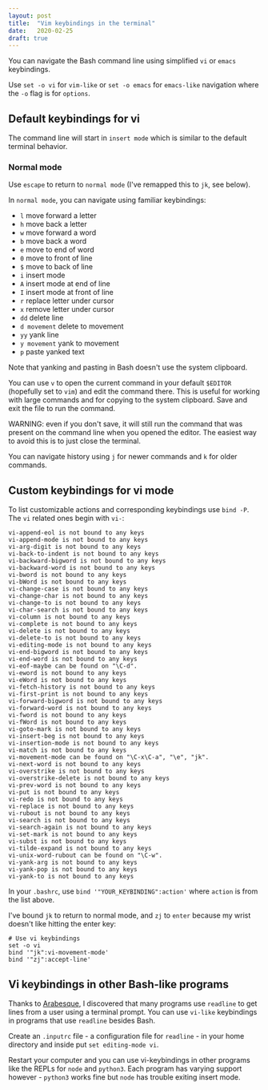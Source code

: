 ```yaml
---
layout: post
title:  "Vim keybindings in the terminal"
date:   2020-02-25
draft: true
---
```


You can navigate the Bash command line using simplified `vi` or `emacs` keybindings.

Use `set -o vi` for `vim-like` or `set -o emacs` for `emacs-like` navigation where the `-o` flag is for `options`.

## Default keybindings for vi
The command line will start in `insert mode` which is similar to the default terminal behavior.

### Normal mode
Use `escape` to return to `normal mode` (I've remapped this to `jk`, see below).

In `normal mode`, you can navigate using familiar keybindings:

- `l` move forward a letter
- `h` move back a letter
- `w` move forward a word
- `b` move back a word
- `e` move to end of word
- `0` move to front of line
- `$` move to back of line
- `i` insert mode
- `A` insert mode at end of line
- `I` insert mode at front of line
- `r` replace letter under cursor
- `x` remove letter under cursor
- `dd` delete line
- `d movement` delete to movement
- `yy` yank line
- `y movement` yank to movement
- `p` paste yanked text

Note that yanking and pasting in Bash doesn't use the system clipboard.

You can use `v` to open the current command in your default `$EDITOR` (hopefully set to `vim`) and edit the command there. This is useful for working with large commands and for copying to the system clipboard. Save and exit the file to run the command.

WARNING: even if you don't save, it will still run the command that was present on the command line when you opened the editor. The easiest way to avoid this is to just close the terminal.

You can navigate history using `j` for newer commands and `k` for older commands.

## Custom keybindings for vi mode
To list customizable actions and corresponding keybindings use `bind -P`. The `vi` related ones begin with `vi-`:

```
vi-append-eol is not bound to any keys
vi-append-mode is not bound to any keys
vi-arg-digit is not bound to any keys
vi-back-to-indent is not bound to any keys
vi-backward-bigword is not bound to any keys
vi-backward-word is not bound to any keys
vi-bword is not bound to any keys
vi-bWord is not bound to any keys
vi-change-case is not bound to any keys
vi-change-char is not bound to any keys
vi-change-to is not bound to any keys
vi-char-search is not bound to any keys
vi-column is not bound to any keys
vi-complete is not bound to any keys
vi-delete is not bound to any keys
vi-delete-to is not bound to any keys
vi-editing-mode is not bound to any keys
vi-end-bigword is not bound to any keys
vi-end-word is not bound to any keys
vi-eof-maybe can be found on "\C-d".
vi-eword is not bound to any keys
vi-eWord is not bound to any keys
vi-fetch-history is not bound to any keys
vi-first-print is not bound to any keys
vi-forward-bigword is not bound to any keys
vi-forward-word is not bound to any keys
vi-fword is not bound to any keys
vi-fWord is not bound to any keys
vi-goto-mark is not bound to any keys
vi-insert-beg is not bound to any keys
vi-insertion-mode is not bound to any keys
vi-match is not bound to any keys
vi-movement-mode can be found on "\C-x\C-a", "\e", "jk".
vi-next-word is not bound to any keys
vi-overstrike is not bound to any keys
vi-overstrike-delete is not bound to any keys
vi-prev-word is not bound to any keys
vi-put is not bound to any keys
vi-redo is not bound to any keys
vi-replace is not bound to any keys
vi-rubout is not bound to any keys
vi-search is not bound to any keys
vi-search-again is not bound to any keys
vi-set-mark is not bound to any keys
vi-subst is not bound to any keys
vi-tilde-expand is not bound to any keys
vi-unix-word-rubout can be found on "\C-w".
vi-yank-arg is not bound to any keys
vi-yank-pop is not bound to any keys
vi-yank-to is not bound to any keys
```

In your `.bashrc`, use `bind '"YOUR_KEYBINDING":action'` where `action` is from the list above.

I've bound `jk` to return to normal mode, and `zj` to `enter` because my wrist doesn't like hitting the enter key:

```
# Use vi keybindings
set -o vi
bind '"jk":vi-movement-mode'
bind '"zj":accept-line'
```

## Vi keybindings in other Bash-like programs
Thanks to [Arabesque](https://sanctum.geek.nz/arabesque/vi-mode-in-bash/), I discovered that many programs use `readline` to get lines from a user using a terminal prompt. You can use `vi-like` keybindings in programs that use `readline` besides Bash.

Create an `.inputrc` file - a configuration file for `readline` - in your home directory and inside put `set editing-mode vi`.

Restart your computer and you can use vi-keybindings in other programs like the REPLs for `node` and `python3`. Each program has varying support however - `python3` works fine but `node` has trouble exiting insert mode.
